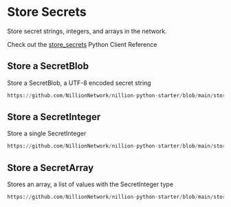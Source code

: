 # Store Secrets

Store secret strings, integers, and arrays in the network.

Check out the [store_secrets](https://docs.nillion.com/pydocs/client#py_nillion_client.NillionClient.store_secrets) Python Client Reference

## Store a SecretBlob

Store a SecretBlob, a UTF-8 encoded secret string

```python reference showGithubLink
https://github.com/NillionNetwork/nillion-python-starter/blob/main/store_and_retrieve_secrets/store_and_retrieve_blob.py#L15-L39
```

## Store a SecretInteger

Store a single SecretInteger

```python reference showGithubLink
https://github.com/NillionNetwork/nillion-python-starter/blob/main/store_and_retrieve_secrets/store_and_retrieve_integer.py#L15-L37
```

## Store a SecretArray

Stores an array, a list of values with the SecretInteger type

```python reference showGithubLink
https://github.com/NillionNetwork/nillion-python-starter/blob/main/store_and_retrieve_secrets/store_and_retrieve_array.py#L15-L45
```
